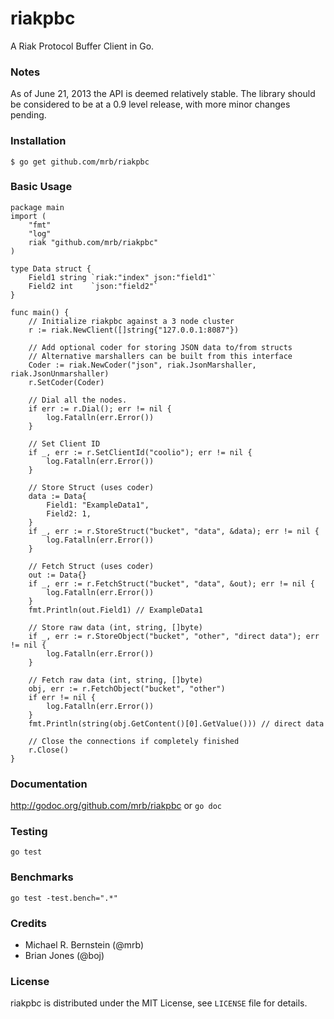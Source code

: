 riakpbc
=======

A Riak Protocol Buffer Client in Go.

### Notes

As of June 21, 2013 the API is deemed relatively stable.  The library should be considered to be at a 0.9 level release, with more minor changes pending.

### Installation

	$ go get github.com/mrb/riakpbc

### Basic Usage

    package main
	import (
		"fmt"
		"log"
		riak "github.com/mrb/riakpbc"
	)

	type Data struct {
		Field1 string `riak:"index" json:"field1"`
		Field2 int    `json:"field2"`
	}

	func main() {
		// Initialize riakpbc against a 3 node cluster
		r := riak.NewClient([]string{"127.0.0.1:8087"})

		// Add optional coder for storing JSON data to/from structs
		// Alternative marshallers can be built from this interface
		Coder := riak.NewCoder("json", riak.JsonMarshaller, riak.JsonUnmarshaller)
		r.SetCoder(Coder)

		// Dial all the nodes.
		if err := r.Dial(); err != nil {
			log.Fatalln(err.Error())
		}

		// Set Client ID
		if _, err := r.SetClientId("coolio"); err != nil {
			log.Fatalln(err.Error())
		}

		// Store Struct (uses coder)
		data := Data{
			Field1: "ExampleData1",
			Field2: 1,
		}
		if _, err := r.StoreStruct("bucket", "data", &data); err != nil {
			log.Fatalln(err.Error())
		}

		// Fetch Struct (uses coder)
		out := Data{}
		if _, err := r.FetchStruct("bucket", "data", &out); err != nil {
			log.Fatalln(err.Error())
		}
		fmt.Println(out.Field1) // ExampleData1

		// Store raw data (int, string, []byte)
		if _, err := r.StoreObject("bucket", "other", "direct data"); err != nil {
			log.Fatalln(err.Error())
		}

		// Fetch raw data (int, string, []byte)
		obj, err := r.FetchObject("bucket", "other")
		if err != nil {
			log.Fatalln(err.Error())
		}
		fmt.Println(string(obj.GetContent()[0].GetValue())) // direct data

		// Close the connections if completely finished
		r.Close()
	}

### Documentation

http://godoc.org/github.com/mrb/riakpbc or `go doc`

### Testing

`go test`

### Benchmarks

`go test -test.bench=".*"`

### Credits

* Michael R. Bernstein (@mrb)
* Brian Jones (@boj)

### License

riakpbc is distributed under the MIT License, see `LICENSE` file for details.
